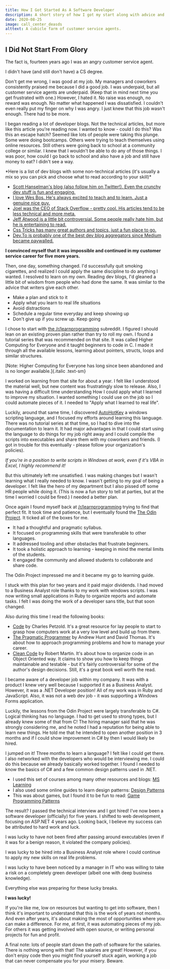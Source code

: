 ```yaml
---
title: How I Got Started As A Software Developer
description: A short story of how I got my start along with advice and links for anyone else.
date: 2020-08-25
image: call_center_deasds
alttext: A cubicle farm of customer service agents.
---
```


## I Did Not Start From Glory

The fact is, fourteen years ago I was an angry customer service agent.

I didn't have (and still don't have) a CS degree.

Don't get me wrong, I was good at my job. My managers and coworkers consistently praised me because I did a good job. I was underpaid, but all customer service agents are underpaid. (Keep that in mind next time you get frustrated with one.)  However, I hated it. No raise was enough, no reward was enough. No matter what happened I was dissatisfied. I couldn't even really put my finger on why I was angry. I just knew that this job wasn't enough. There had to be more.

<div class="flex justify-center my-4">
<picture-wrapper file-extension="jpg" file-name="angry_phone" alt-text="A guy in a suit turns away from a phone with angry shouting coming out." class="w-1/2"></picture-wrapper>
</div>

I began reading a lot of developer blogs. Not the technical articles, but more like this article you're reading now. I wanted to know - could I do this? Was this an escape hatch? Seemed like lots of people were taking this plunge. Some were doing bootcamps. Others were trying to teach themselves using online resources. Still others were going back to school at a community college or similar. I knew that I wouldn't be able to do any of those things. I was poor, how could I go back to school and also have a job and still have money to eat? I didn't see a way.

<aside class="p-8 bg-indigo-100">
*Here is a list of dev blogs with some non-technical articles (it's usually a mix so you can pick and choose what to read according to your skill)*

* [Scott Hanselman's blog (also follow him on Twitter!). Even the crunchy dev stuff is fun and engaging.](https://www.hanselman.com/blog/monthview.aspx)
* [I love Wes Bos. He's always excited to teach and to learn. Just a genuine nice guy.](https://wesbos.com/blog)
* [Joel was the CEO of Stack Overflow - pretty cool. His articles tend to be less technical and more meta.](https://www.joelonsoftware.com/)
* [Jeff Atwood is a little bit controversial. Some people really hate him, but he is entertaining to read.](https://blog.codinghorror.com/)
* [Css Tricks has many great authors and topics, just a fun place to go.](https://css-tricks.com/)
* [Dev.To is probably one of the best dev blog aggregators since Medium became paywalled.](https://dev.to/)

</aside>

**I convinced myself that it was impossible and continued in my customer service career for five more years.**

Then, one day, something changed. I'd successfully quit smoking cigarettes, and realized I could apply the same discipline to do anything I wanted. I resolved to learn on my own. Reading dev blogs, I'd gleaned a little bit of wisdom from people who had done the same. It was similar to the advice that writers give each other.

* Make a plan and stick to it
* Apply what you learn to real life situations
* Avoid distractions
* Schedule a regular time everyday and keep showing up
* Don't give up if you screw up. Keep going

I chose to start with <a href="https://reddit.com/r/learnprogramming">the /r/learnprogramming</a> subreddit. I figured I should lean on an existing proven plan rather than try to roll my own. I found a tutorial series that was recommended on that site. It was called Higher Computing for Everyone and it taught beginners to code in C. I made it through all the available lessons, learning about pointers, structs, loops and similar structures.

[Note: Higher Computing for Everyone has long since been abandoned and is no longer available.]{.italic .text-sm}

I worked on learning from that site for about a year. I felt like I understood the material well, but new content was frustratingly slow to release. Also, I was having a difficult time understanding How I could apply what I learned to improve my situation. I wanted something I could use on the job so I could automate pieces of it. I needed to "Apply what I learned to real life".

<div class="flex justify-center my-4">
<picture-wrapper file-extension="jpg" file-name="fanta_sea" alt-text="A visual pun on the bohemian rhapsody lyric 'Is this the real life or is this just fantasy' where a boat sails on a sea of Fanta soda pop." class="w-1/2"></picture-wrapper>
</div>      

Luckily, around that same time, I discovered <a href="https://www.autohotkey.com/">AutoHotKey</a> a windows scripting language, and I focused my efforts around learning this language. There was no tutorial series at that time, so I had to dive into the documentation to learn it. It had major advantages in that I could start using the language to do things for my job right away and I could compile the scripts into executables and share them with my coworkers and friends. (I got in trouble for this eventually - please follow your organization's policies). 

*If you're in a position to write scripts in Windows at work, even if it's VBA in Excel, I highly recommend it!*

But this ultimately left me unsatisfied. I was making changes but I wasn't learning what I really needed to know. I wasn't getting to my goal of being a developer. I felt like the hero of my department but I also pissed off some HR people while doing it. (This is now a fun story to tell at parties, but at the time I worried I could be fired.) I needed a better plan.

Once again I found myself back at <a href="https://reddit.com/r/learnprogramming">/r/learnprogramming</a> trying to find that perfect fit. It took time and patience, but I eventually found
 the <a href="https://www.theodinproject.com">The Odin Project</a>. It ticked all of the boxes for me.

* It had a thoughtful and pragmatic syllabus.
* It focused on programming skills that were transferable to other languages.
* It addressed tooling and other obstacles that frustrate beginners.
* It took a holistic approach to learning - keeping in mind the mental limits of the students.
* It engaged the community and allowed students to collaborate and share code.

The Odin Project impressed me and it became my go to learning guide.

I stuck with this plan for two years and it paid major dividends. I had moved to a Business Analyst role thanks to my work with windows scripts.  I was now writing small applications in Ruby to organize reports and automate tasks. I felt I was doing the work of a developer sans title, but that soon changed.

Also during this time I read the following books:

<aside>

* <a href="https://www.amazon.com/Code-Language-Computer-Hardware-Software/dp/0735611319">Code</a> by Charles Petzold. It's a great resource for lay people to start to grasp how computers work at a very low level and build up from there.
* <a href="https://www.amazon.com/Pragmatic-Programmer-Journeyman-Master/dp/020161622X">The Pragmatic Programmer</a> by Andrew Hunt and David Thomas. It's about how to approach programming problems and how to manage your career. 
* <a href="https://www.amazon.com/Clean-Code-Handbook-Software-Craftsmanship/dp/0132350882">Clean Code</a> by Robert Martin. It's about how to organize code in an Object Oriented way. It claims to show you how to keep things maintainable and testable - but it's fairly controversial for some of the author's design decisions. Still, it's a great book well worth the read.
  
</aside>

I became aware of a developer job within my company. It was with a product I knew very well because I supported it as a Business Analyst. However, it was a .NET Developer position! All of my work was in Ruby and JavaScript. Also, it was not a web dev job - it was supporting a Windows Forms application. 

Luckily, the lessons from the Odin Project were largely transferable to C#. Logical thinking has no language. I had to get used to strong types, but I already knew some of that from C!
The hiring manager said that he was strongly considering me, and he noted I had a reputation for being able to learn new things. He told me that he intended to open another position  in 3 months and if I could show improvement in C# by then I would likely be hired.

I jumped on it! Three months to learn a language? I felt like I could get there. I also networked with the developers who would be interviewing me.  I could do this because we already basically worked together. I found I needed to know the basics of C# and a few common design patterns used in .NET.

* I used this set of courses among many other resources and blogs: <a href="https://dotnet.microsoft.com/learn/csharp">MS Learning</a>
* I also used some online guides to learn design patterns: <a href="https://www.dofactory.com/net/design-patterns">Design Patterns</a>
* This was about games, but I found it to be fun to read: <a href="https://gameprogrammingpatterns.com/contents.html">Game Programming Patterns</a>

The result? I passed the technical interview and I got hired! I've now been a software developer (officially) for five years. I shifted to web development, focusing on ASP.NET 4 years ago. Looking back, I believe my success can be attributed to hard work and luck.

I was lucky to have not been fired after passing around executables (even if it was for a benign reason, it violated the company policies).

I was lucky to be hired into a Business Analyst role where I could continue to apply my new skills on real life problems. 

I was lucky to have been noticed by a manager in IT who was willing to take a risk on a completely green developer (albeit one with deep business knowledge).

Everything else was preparing for these lucky breaks.

**I was lucky!**

If you're like me, low on resources but wanting to get into software, then I think it's important to understand that this is the work of years not months. And even after years, it's about making the most of opportunities where you can make a difference. For me, at first, it was automating pieces of my job. For others it was getting involved with open source, or writing personal projects for fun and profit.

A final note: lots of people start down the path of software for the salaries. There is nothing wrong with that! The salaries are great! However, if you don't enjoy code then you might find yourself stuck again, working a job that can never compensate you for your misery. Beware.